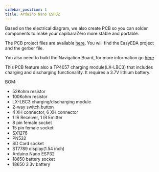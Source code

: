 ```yaml
---
sidebar_position: 1
title: Arduino Nano ESP32
---
```


Based on the electrical diagram, we also create PCB so you can solder components to make your capibaraZero more stable and portable.

The PCB project files are available [here](https://github.com/CapibaraZero/resources/tree/main/PCB/Arduino_Nano_ESP32/). You will find the EasyEDA project and the gerber file.

You also need to build the Navigation Board, for more information go [here](/docs/docs/pcb/Navigation_Board)

This PCB feature also a TP4057 charging module(LX-LBC3) that includes charging and discharging functionality. It requires a 3.7V lithium battery.

BOM:

- 52Kohm resistor
- 100Kohm resistor
- LX-LBC3 charging/discharging module
- 2-way switch button
- 4 XH connector, 6 XH connector
- 1 IR Receiver, 1 IR Emitter
- 8 pin female socket
- 15 pin female socket
- SX1276
- PN532
- SD Card socket
- ST7789 display(1.54 inch)
- Arduino Nano ESP32
- 18650 battery socket
- 18650 3.3v battery